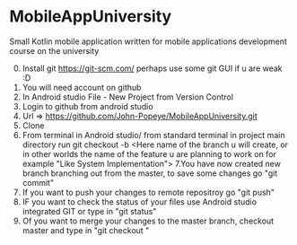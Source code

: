 # MobileAppUniversity
Small Kotlin mobile application written for mobile applications development course on the university

0. Install git https://git-scm.com/ perhaps use some git GUI if u are weak :D
1. You will need account on github
2. In Android studio File - New Project from Version Control
3. Login to github from android studio
4. Url => https://github.com/John-Popeye/MobileAppUniversity.git
5. Clone
6. From terminal in Android studio/ from standard terminal in project main directory run 
git checkout -b <Here name of the branch u will create, or in other worlds the name of the feature u are planning to work on for example "Like System Implementation">
7.You have now created new branch branching out from the master, to save some changes go "git commit"
8. If you want to push your changes to remote repositroy go "git push"
9. IF you want to check the status of your files use Android studio integrated GIT or type in "git status"
10. Of you want to merge your changes to the master branch, checkout master and type in "git checkout <target branch name here>"
